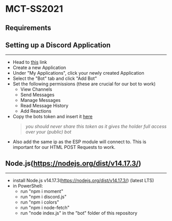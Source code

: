 # MCT-SS2021

## Requirements


## Setting up a Discord Application
-------------------------------------------------------------------------------------------------------
- Head to [this](https://discord.com/developers/applications "Discord Developer Portal") link
- Create a new Application
- Under "My Applications", click your newly created Application
- Select the "Bot" tab and click "Add Bot"
- Set the following permissions (these are crucial for our bot to work)
  * View Channels
  * Send Messages
  * Manage Messages
  * Read Message History
  * Add Reactions
- Copy the bots token and insert it [here](bot\discord\data\config.json "config.json")
    > _you should never share this token as it gives the holder full access over your (public) bot_
- Also add the same ip as the ESP module will connect to. This is important for our HTML POST Requests to work.

## Node.js(https://nodejs.org/dist/v14.17.3/)
-----------------------------------------------
- install Node.js v14.17.3(https://nodejs.org/dist/v14.17.3/) (latest LTS)
- in PowerShell: 
  * run "npm i moment"
  * run "npm i discord.js"
  * run "npm i colors"
  * run "npm i node-fetch"
  * run "node index.js" in the "bot" folder of this repository
 
